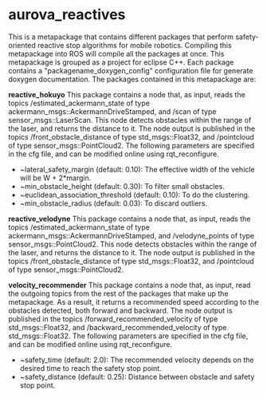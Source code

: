 # aurova_reactives
This is a metapackage that contains different packages that perform safety-oriented reactive stop algorithms for mobile robotics. Compiling this metapackage into ROS will compile all the packages at once. This metapackage is grouped as a project for eclipse C++. Each package contains a "packagename_doxygen_config" configuration file for generate doxygen documentation. The packages contained in this metapackage are:

**reactive_hokuyo**
This package contains a node that, as input, reads the topics /estimated_ackermann_state of type ackermann_msgs::AckermannDriveStamped, and /scan of type sensor_msgs::LaserScan. This node detects obstacles within the range of the laser, and returns the distance to it. The node output is published in the topics /front_obstacle_distance of type std_msgs::Float32, and /pointcloud of type sensor_msgs::PointCloud2.
The following parameters are specified in the cfg file, and can be modified online using rqt_reconfigure.
* ~lateral_safety_margin (default: 0.10): The effective width of the vehicle will be W + 2*margin.
* ~min_obstacle_height (default: 0.30): To filter small obstacles.
* ~euclidean_association_threshold (default: 0.10): To do the clustering.
* ~min_obstacle_radius (default: 0.03): To discard outliers.

**reactive_velodyne**
This package contains a node that, as input, reads the topics /estimated_ackermann_state of type ackermann_msgs::AckermannDriveStamped, and /velodyne_points of type sensor_msgs::PointCloud2. This node detects obstacles within the range of the laser, and returns the distance to it. The node output is published in the topics /front_obstacle_distance of type std_msgs::Float32, and /pointcloud of type sensor_msgs::PointCloud2.

**velocity_recommender**
This package contains a node that, as input, read the outgoing topics from the rest of the packages that make up the metapackage. As a result, it returns a recommended speed according to the obstacles detected, both forward and backward. The node output is published in the topics /forward_recommended_velocity of type std_msgs::Float32, and /backward_recommended_velocity of type std_msgs::Float32.
The following parameters are specified in the cfg file, and can be modified online using rqt_reconfigure.
* ~safety_time (default: 2.0): The recommended velocity depends on the desired time to reach the safety stop point.
* ~safety_distance (default: 0.25): Distance between obstacle and safety stop point.
